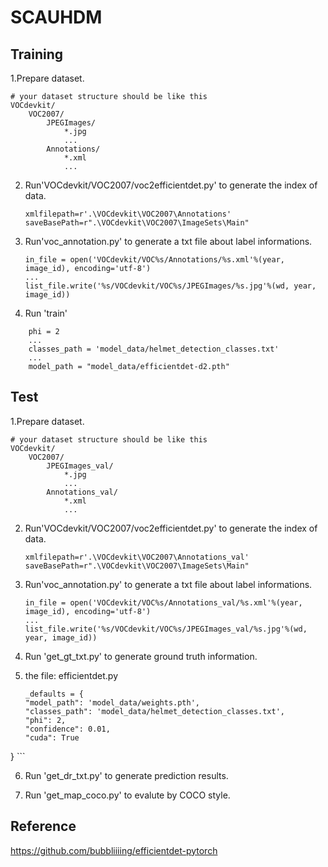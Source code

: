 # SCAUHDM

## Training 

1.Prepare dataset.

    # your dataset structure should be like this
    VOCdevkit/
        VOC2007/  
            JPEGImages/
                *.jpg
                ...
            Annotations/
                *.xml
                ...
                
2. Run'VOCdevkit/VOC2007/voc2efficientdet.py' to generate the index of data.
    ```
    xmlfilepath=r'.\VOCdevkit\VOC2007\Annotations'
    saveBasePath=r".\VOCdevkit\VOC2007\ImageSets\Main"
    ```
3. Run'voc_annotation.py' to generate a txt file about label informations.
    ```
    in_file = open('VOCdevkit/VOC%s/Annotations/%s.xml'%(year, image_id), encoding='utf-8')
    ...
    list_file.write('%s/VOCdevkit/VOC%s/JPEGImages/%s.jpg'%(wd, year, image_id))
    ```
4. Run 'train'
```
    phi = 2
    ...
    classes_path = 'model_data/helmet_detection_classes.txt'
    ...
    model_path = "model_data/efficientdet-d2.pth"
```

## Test
1.Prepare dataset.

    # your dataset structure should be like this
    VOCdevkit/
        VOC2007/  
            JPEGImages_val/
                *.jpg
                ...
            Annotations_val/
                *.xml
                ...

2. Run'VOCdevkit/VOC2007/voc2efficientdet.py' to generate the index of data.
    ```
    xmlfilepath=r'.\VOCdevkit\VOC2007\Annotations_val'
    saveBasePath=r".\VOCdevkit\VOC2007\ImageSets\Main"
    ```
3. Run'voc_annotation.py' to generate a txt file about label informations.
    ```
    in_file = open('VOCdevkit/VOC%s/Annotations_val/%s.xml'%(year, image_id), encoding='utf-8')
    ...
    list_file.write('%s/VOCdevkit/VOC%s/JPEGImages_val/%s.jpg'%(wd, year, image_id))
    
4. Run 'get_gt_txt.py' to generate ground truth information.

5. the file: efficientdet.py
    ```
    _defaults = {
    "model_path": 'model_data/weights.pth',
    "classes_path": 'model_data/helmet_detection_classes.txt',
    "phi": 2,
    "confidence": 0.01,
    "cuda": True
}
    ```

6. Run 'get_dr_txt.py' to generate prediction results.

7. Run 'get_map_coco.py' to evalute by COCO style.

## Reference
https://github.com/bubbliiiing/efficientdet-pytorch
